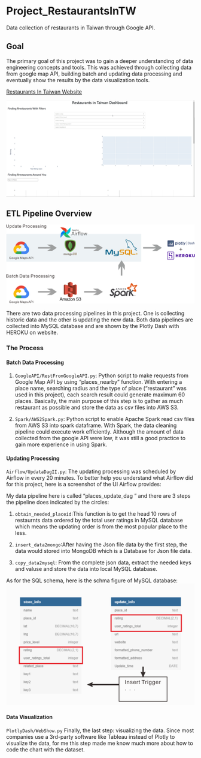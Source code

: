 # Project_RestaurantsInTW
Data collection of restaurants in Taiwan through Google API.


## Goal
The primary goal of this project was to gain a deeper understanding of data engineering concepts and tools. This was achieved through collecting data from google map API, building batch and updating data processing and eventually show the results by the data visualization tools.

[Restaurants In Taiwan Website](https://restaurantsintw.herokuapp.com/)

![](WebGIF.gif)

## ETL Pipeline Overview

![](ETL_PipelineII.png)


  There are two data processing pipelines in this project. One is collecting historic data and the other is updating the new data. Both data pipelines are collected into MySQL database and are shown by the Plotly Dash with HEROKU on website.

### The Process
#### Batch Data Processing
1. `GoogleAPI/RestFromGoogleAPI.py`: Python script to make requests from Google Map API by using “places_nearby” function. With entering a place name, searching radius and the type of place (“restaurant” was used in this project), each search result could generate maximum 60 places. Basically, the main purpose of this step is to gather as much restaurant as possible and store the data as csv files into AWS S3.

2. `Spark/AWS2Spark.py`: Python script to enable Apache Spark read csv files from AWS S3 into spark dataframe. With Spark, the data cleaning pipeline could execute work efficiently. Although the amount of data collected from the google API were low, it was still a good practice to gain more experience in using Spark.

#### Updating Processing
`Airflow/UpdataDagII.py`: 
The updating processing was scheduled by Airflow in every 20 minutes. To better help you understand what Airflow did for this project, here is a screenshot of the UI Airflow provides:


My data pipeline here is called “places_update_dag ” and there are 3 steps the pipeline does indicated by the circles:

1. `obtain_needed_placeid`:This function is to get the head 10 rows of restaurnts data ordered by the total user ratings in MySQL database which means the updating order is from the most popular place to the less.  

2. `insert_data2mongo`:After having the Json file data by the first step, the data would stored into MongoDB which is a Database for Json file data. 

3. `copy_data2mysql`: From the complete json data, extract the needed keys and valuse and store the data into local MySQL database.


As for the SQL schema, here is the schma figure of MySQL database:
![](SQL_Schema.png)

#### Data Visualization
`PlotlyDash/WebShow.py`
Finally, the last step:  visualizing the data. Since most companies use a 3rd-party software like Tableau instead of Plotly to visualize the data, for me this step made me know much more about how to code the chart with the dataset.
